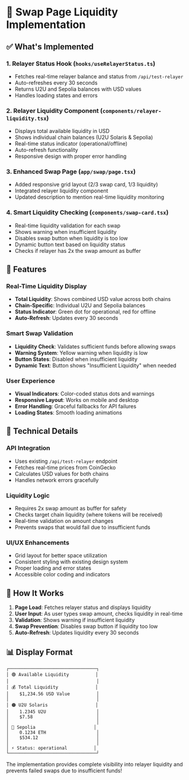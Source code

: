 # 🚀 Swap Page Liquidity Implementation

## ✅ What's Implemented

### 1. **Relayer Status Hook** (`hooks/useRelayerStatus.ts`)
- Fetches real-time relayer balance and status from `/api/test-relayer`
- Auto-refreshes every 30 seconds
- Returns U2U and Sepolia balances with USD values
- Handles loading states and errors

### 2. **Relayer Liquidity Component** (`components/relayer-liquidity.tsx`)
- Displays total available liquidity in USD
- Shows individual chain balances (U2U Solaris & Sepolia)
- Real-time status indicator (operational/offline)
- Auto-refresh functionality
- Responsive design with proper error handling

### 3. **Enhanced Swap Page** (`app/swap/page.tsx`)
- Added responsive grid layout (2/3 swap card, 1/3 liquidity)
- Integrated relayer liquidity component
- Updated description to mention real-time liquidity monitoring

### 4. **Smart Liquidity Checking** (`components/swap-card.tsx`)
- Real-time liquidity validation for each swap
- Shows warning when insufficient liquidity
- Disables swap button when liquidity is too low
- Dynamic button text based on liquidity status
- Checks if relayer has 2x the swap amount as buffer

## 🎯 Features

### **Real-Time Liquidity Display**
- **Total Liquidity**: Shows combined USD value across both chains
- **Chain-Specific**: Individual U2U and Sepolia balances
- **Status Indicator**: Green dot for operational, red for offline
- **Auto-Refresh**: Updates every 30 seconds

### **Smart Swap Validation**
- **Liquidity Check**: Validates sufficient funds before allowing swaps
- **Warning System**: Yellow warning when liquidity is low
- **Button States**: Disabled when insufficient liquidity
- **Dynamic Text**: Button shows "Insufficient Liquidity" when needed

### **User Experience**
- **Visual Indicators**: Color-coded status dots and warnings
- **Responsive Layout**: Works on mobile and desktop
- **Error Handling**: Graceful fallbacks for API failures
- **Loading States**: Smooth loading animations

## 🔧 Technical Details

### **API Integration**
- Uses existing `/api/test-relayer` endpoint
- Fetches real-time prices from CoinGecko
- Calculates USD values for both chains
- Handles network errors gracefully

### **Liquidity Logic**
- Requires 2x swap amount as buffer for safety
- Checks target chain liquidity (where tokens will be received)
- Real-time validation on amount changes
- Prevents swaps that would fail due to insufficient funds

### **UI/UX Enhancements**
- Grid layout for better space utilization
- Consistent styling with existing design system
- Proper loading and error states
- Accessible color coding and indicators

## 🚀 How It Works

1. **Page Load**: Fetches relayer status and displays liquidity
2. **User Input**: As user types swap amount, checks liquidity in real-time
3. **Validation**: Shows warning if insufficient liquidity
4. **Swap Prevention**: Disables swap button if liquidity too low
5. **Auto-Refresh**: Updates liquidity every 30 seconds

## 📊 Display Format

```
┌─────────────────────────────────┐
│ 🟢 Available Liquidity          │
│                                 │
│ 💰 Total Liquidity              │
│    $1,234.56 USD Value          │
│                                 │
│ 🟠 U2U Solaris                  │
│    1.2345 U2U                   │
│    $7.58                        │
│                                 │
│ 🔵 Sepolia                      │
│    0.1234 ETH                   │
│    $534.12                      │
│                                 │
│ ⚡ Status: operational          │
└─────────────────────────────────┘
```

The implementation provides complete visibility into relayer liquidity and prevents failed swaps due to insufficient funds!

